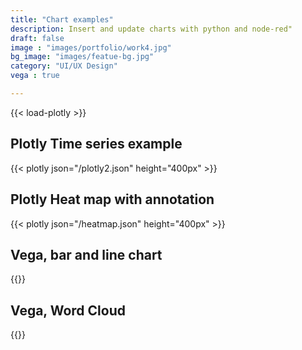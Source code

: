 ```yaml
---
title: "Chart examples"
description: Insert and update charts with python and node-red"
draft: false
image : "images/portfolio/work4.jpg"
bg_image: "images/featue-bg.jpg"
category: "UI/UX Design"
vega : true

---
```

{{< load-plotly >}}

## Plotly Time series example

{{< plotly json="/plotly2.json" height="400px" >}}

## Plotly Heat map with annotation

{{< plotly json="/heatmap.json" height="400px" >}}

## Vega, bar and line chart 

{{<vega id="viz" spec="/vega.json">}}
  
## Vega, Word Cloud 

{{<vega id="viz" spec="/wordcloud.json">}}

